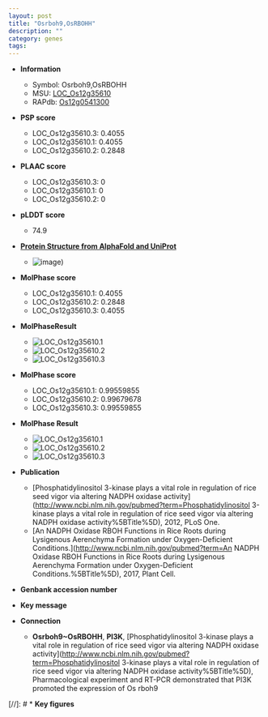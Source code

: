 ```yaml
---
layout: post
title: "Osrboh9,OsRBOHH"
description: ""
category: genes
tags: 
---
```


* **Information**  
    + Symbol: Osrboh9,OsRBOHH  
    + MSU: [LOC_Os12g35610](http://rice.plantbiology.msu.edu/cgi-bin/ORF_infopage.cgi?orf=LOC_Os12g35610)  
    + RAPdb: [Os12g0541300](http://rapdb.dna.affrc.go.jp/viewer/gbrowse_details/irgsp1?name=Os12g0541300)  

* **PSP score**  
    + LOC_Os12g35610.3: 0.4055 
    + LOC_Os12g35610.1: 0.4055 
    + LOC_Os12g35610.2: 0.2848 

* **PLAAC score**  
    + LOC_Os12g35610.3: 0 
    + LOC_Os12g35610.1: 0 
    + LOC_Os12g35610.2: 0 

* **pLDDT score**
    + 74.9

* **[Protein Structure from AlphaFold and UniProt](https://www.uniprot.org/uniprotkb/Q2QP56/entry#structure)**
    + ![image](https://ricepsp.github.io/images/Q2/AF-Q2QP56-F1.png))

* **MolPhase score**
    + LOC_Os12g35610.1: 0.4055
    + LOC_Os12g35610.2: 0.2848
    + LOC_Os12g35610.3: 0.4055

* **MolPhaseResult**
    + ![LOC_Os12g35610.1](https://ricepsp.github.io/pictures/LOC_Os12g/LOC_Os12g35610.1.png)
    + ![LOC_Os12g35610.2](https://ricepsp.github.io/pictures/LOC_Os12g/LOC_Os12g35610.2.png)
    + ![LOC_Os12g35610.3](https://ricepsp.github.io/pictures/LOC_Os12g/LOC_Os12g35610.3.png)

* **MolPhase score**
    + LOC_Os12g35610.1: 0.99559855
    + LOC_Os12g35610.2: 0.99679678
    + LOC_Os12g35610.3: 0.99559855

* **MolPhase Result**
    + ![LOC_Os12g35610.1](https://304243504.github.io/Pictures/LOC_Os12g/LOC_Os12g35610.1.png)
    + ![LOC_Os12g35610.2](https://304243504.github.io/Pictures/LOC_Os12g/LOC_Os12g35610.2.png)
    + ![LOC_Os12g35610.3](https://304243504.github.io/Pictures/LOC_Os12g/LOC_Os12g35610.3.png)

* **Publication**  
    + [Phosphatidylinositol 3-kinase plays a vital role in regulation of rice seed vigor via altering NADPH oxidase activity](http://www.ncbi.nlm.nih.gov/pubmed?term=Phosphatidylinositol 3-kinase plays a vital role in regulation of rice seed vigor via altering NADPH oxidase activity%5BTitle%5D), 2012, PLoS One.
    + [An NADPH Oxidase RBOH Functions in Rice Roots during Lysigenous Aerenchyma Formation under Oxygen-Deficient Conditions.](http://www.ncbi.nlm.nih.gov/pubmed?term=An NADPH Oxidase RBOH Functions in Rice Roots during Lysigenous Aerenchyma Formation under Oxygen-Deficient Conditions.%5BTitle%5D), 2017, Plant Cell.

* **Genbank accession number**  

* **Key message**  

* **Connection**  
    + __Osrboh9~OsRBOHH__, __PI3K__, [Phosphatidylinositol 3-kinase plays a vital role in regulation of rice seed vigor via altering NADPH oxidase activity](http://www.ncbi.nlm.nih.gov/pubmed?term=Phosphatidylinositol 3-kinase plays a vital role in regulation of rice seed vigor via altering NADPH oxidase activity%5BTitle%5D), Pharmacological experiment and RT-PCR demonstrated that PI3K promoted the expression of Os rboh9

[//]: # * **Key figures**  


